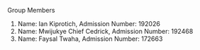 Group Members

1. Name: Ian Kiprotich, Admission Number: 192026
2. Name: Mwijukye Chief Cedrick, Admission Number: 192468
3. Name: Faysal Twaha, Admission Number: 172663

